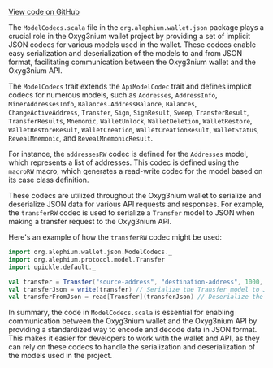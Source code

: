 [View code on GitHub](https://github.com/alephium/alephium/.autodoc/docs/json/wallet/src/main/scala/org/alephium/wallet/json)

The `ModelCodecs.scala` file in the `org.alephium.wallet.json` package plays a crucial role in the Oxyg3nium wallet project by providing a set of implicit JSON codecs for various models used in the wallet. These codecs enable easy serialization and deserialization of the models to and from JSON format, facilitating communication between the Oxyg3nium wallet and the Oxyg3nium API.

The `ModelCodecs` trait extends the `ApiModelCodec` trait and defines implicit codecs for numerous models, such as `Addresses`, `AddressInfo`, `MinerAddressesInfo`, `Balances.AddressBalance`, `Balances`, `ChangeActiveAddress`, `Transfer`, `Sign`, `SignResult`, `Sweep`, `TransferResult`, `TransferResults`, `Mnemonic`, `WalletUnlock`, `WalletDeletion`, `WalletRestore`, `WalletRestoreResult`, `WalletCreation`, `WalletCreationResult`, `WalletStatus`, `RevealMnemonic`, and `RevealMnemonicResult`.

For instance, the `addressesRW` codec is defined for the `Addresses` model, which represents a list of addresses. This codec is defined using the `macroRW` macro, which generates a read-write codec for the model based on its case class definition.

These codecs are utilized throughout the Oxyg3nium wallet to serialize and deserialize JSON data for various API requests and responses. For example, the `transferRW` codec is used to serialize a `Transfer` model to JSON when making a transfer request to the Oxyg3nium API.

Here's an example of how the `transferRW` codec might be used:

```scala
import org.alephium.wallet.json.ModelCodecs._
import org.alephium.protocol.model.Transfer
import upickle.default._

val transfer = Transfer("source-address", "destination-address", 1000, None)
val transferJson = write(transfer) // Serialize the Transfer model to JSON
val transferFromJson = read[Transfer](transferJson) // Deserialize the JSON back to a Transfer model
```

In summary, the code in `ModelCodecs.scala` is essential for enabling communication between the Oxyg3nium wallet and the Oxyg3nium API by providing a standardized way to encode and decode data in JSON format. This makes it easier for developers to work with the wallet and API, as they can rely on these codecs to handle the serialization and deserialization of the models used in the project.
